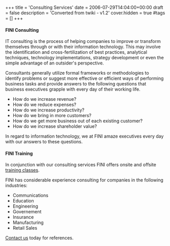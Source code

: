 +++
title = 'Consulting Services'
date = 2006-07-29T14:04:00+00:00
draft = false
description = 'Converted from twiki - v1.2'
cover.hidden = true
#tags = []
+++

#### FINI Consulting

IT consulting is the process of helping companies to improve or
transform themselves through or with their information technology. This
may involve the identification and cross-fertilization of best
practices, analytical techniques, technology implementations, strategy
development or even the simple advantage of an outsider's perspective.

Consultants generally utilize formal frameworks or methodologies to
identify problems or suggest more effective or efficient ways of
performing business tasks and provide answers to the following questions
that business executives grapple with every day of their working life.

- How do we increase revenue?
- How do we reduce expenses?
- How do we increase productivity?
- How do we bring in more customers?
- How do we get more business out of each existing customer?
- How do we increase shareholder value?

In regard to information technology, we at FINI amaze executives every
day with our answers to these questions.

#### FINI Training

In conjunction with our consulting services FINI offers onsite and
offsite [training classes](TrainingClasses).

FINI has considerable experience consulting for companies in the
following industries:

- Communications
- Education
- Engineering
- Governement
- Insurance
- Manufacturing
- Retail Sales

[Contact us](http://mailto:info@fini.net) today for references.
